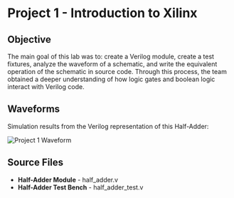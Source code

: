# Project 1 - Introduction to Xilinx

## Objective

The main goal of this lab was to: create a Verilog module, create a test fixtures, analyze the waveform of a schematic, and write the equivalent operation of the schematic in source code. Through this process, the team obtained a deeper understanding of how logic gates and boolean logic interact with Verilog code. 

## Waveforms

Simulation results from the Verilog representation of this Half-Adder:

![Project 1 Waveform](/Project%201%20–%20Introduction%20to%20Xilinx/Simulation%20Waveforms/project1_halfAdder.png)

## Source Files
- **Half-Adder Module** - half_adder.v
- **Half-Adder Test Bench** - half_adder_test.v
